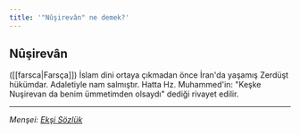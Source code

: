 ```yaml
---
title: '"Nûşirevân" ne demek?'
---
```


## Nûşirevân
([[farsca|Farsça]]) İslam dini ortaya çıkmadan önce İran'da yaşamış Zerdüşt hükümdar. Adaletiyle nam salmıştır. Hatta Hz. Muhammed'in: "Keşke Nuşirevan da benim ümmetimden olsaydı" dediği rivayet edilir.

---
*Menşei: [Ekşi Sözlük](https://eksisozluk.com/entry/6518815)*
